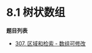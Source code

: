 # 8.1 树状数组

**题目列表**

- [307. 区域和检索 - 数组可修改](https://leetcode.cn/problems/range-sum-query-mutable/description/)
